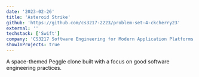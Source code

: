 ```yaml
---
date: '2023-02-26'
title: 'Asteroid Strike'
github: 'https://github.com/cs3217-2223/problem-set-4-ckcherry23'
external: ''
techstack: ['Swift']
company: 'CS3217 Software Engineering for Modern Application Platforms'
showInProjects: true
---
```


A space-themed Peggle clone built with a focus on good software engineering practices.
